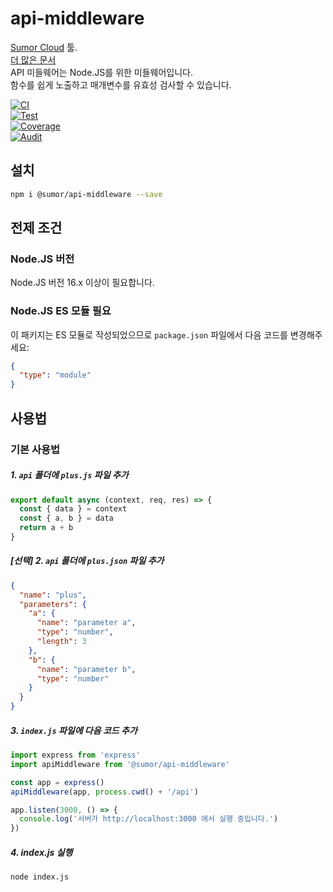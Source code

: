 # api-middleware

[Sumor Cloud](https://sumor.cloud) 툴.  
[더 많은 문서](https://sumor.cloud/api-middleware)  
API 미들웨어는 Node.JS를 위한 미들웨어입니다.  
함수를 쉽게 노출하고 매개변수를 유효성 검사할 수 있습니다.

[![CI](https://github.com/sumor-cloud/api-middleware/actions/workflows/ci.yml/badge.svg)](https://github.com/sumor-cloud/api-middleware/actions/workflows/ci.yml)  
[![Test](https://github.com/sumor-cloud/api-middleware/actions/workflows/ut.yml/badge.svg)](https://github.com/sumor-cloud/api-middleware/actions/workflows/ut.yml)  
[![Coverage](https://github.com/sumor-cloud/api-middleware/actions/workflows/coverage.yml/badge.svg)](https://github.com/sumor-cloud/api-middleware/actions/workflows/coverage.yml)  
[![Audit](https://github.com/sumor-cloud/api-middleware/actions/workflows/audit.yml/badge.svg)](https://github.com/sumor-cloud/api-middleware/actions/workflows/audit.yml)

## 설치

```bash
npm i @sumor/api-middleware --save
```

## 전제 조건

### Node.JS 버전

Node.JS 버전 16.x 이상이 필요합니다.

### Node.JS ES 모듈 필요

이 패키지는 ES 모듈로 작성되었으므로 `package.json` 파일에서 다음 코드를 변경해주세요:

```json
{
  "type": "module"
}
```

## 사용법

### 기본 사용법

##### 1. `api` 폴더에 `plus.js` 파일 추가

```js
export default async (context, req, res) => {
  const { data } = context
  const { a, b } = data
  return a + b
}
```

##### [선택] 2. `api` 폴더에 `plus.json` 파일 추가

```json
{
  "name": "plus",
  "parameters": {
    "a": {
      "name": "parameter a",
      "type": "number",
      "length": 3
    },
    "b": {
      "name": "parameter b",
      "type": "number"
    }
  }
}
```

##### 3. `index.js` 파일에 다음 코드 추가

```javascript
import express from 'express'
import apiMiddleware from '@sumor/api-middleware'

const app = express()
apiMiddleware(app, process.cwd() + '/api')

app.listen(3000, () => {
  console.log('서버가 http://localhost:3000 에서 실행 중입니다.')
})
```

##### 4. index.js 실행

```bash
node index.js
```
